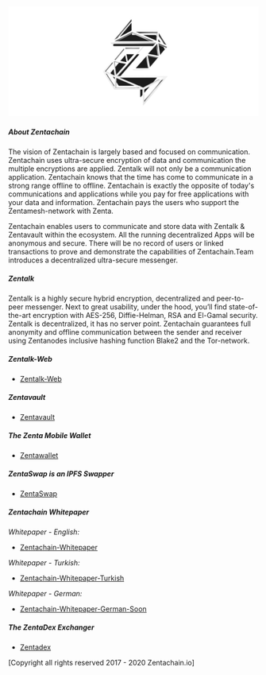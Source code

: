 ![Zentachain](Projectzentachain.png)

##### About Zentachain

The vision of  Zentachain is largely based and focused on communication. Zentachain uses ultra-secure encryption of data and communication the multiple encryptions are applied. Zentalk will not only be a communication application. Zentachain knows that the time has come to communicate in a strong range offline to offline. Zentachain is exactly the opposite of today's communications and applications while you pay for free applications with your data and information. Zentachain pays the users who support the Zentamesh-network with Zenta. 

Zentachain enables users to communicate and store data with Zentalk & Zentavault within the ecosystem. All the running decentralized Apps will be anonymous and secure. There will be no record of users or linked transactions to prove and demonstrate the capabilities of Zentachain.Team introduces a decentralized ultra-secure messenger.

##### Zentalk

Zentalk is a highly secure hybrid encryption, decentralized and peer-to-peer messenger. Next to great usability, under the hood, you’ll find state-of-the-art encryption with AES-256, Diffie-Helman, RSA and El-Gamal security. Zentalk is decentralized, it has no server point. Zentachain guarantees full anonymity and offline communication between the sender and receiver using Zentanodes inclusive hashing function Blake2 and the Tor-network. 

##### Zentalk-Web

* [Zentalk-Web](https://www.zentalk.chat)

##### Zentavault


* [Zentavault](https://github.com/ZentaChain/Zentavault)

##### The Zenta Mobile Wallet

* [Zentawallet](https://github.com/ZentaChain/Zentawallet)

##### ZentaSwap is an IPFS Swapper

 * [ZentaSwap](https://github.com/ZentaChain/ZentaSwap)

##### Zentachain Whitepaper

*Whitepaper - English:*

* [Zentachain-Whitepaper](https://zentachain.io/documents/Zentachain_Whitepaper.pdf)

*Whitepaper - Turkish:*

*  [Zentachain-Whitepaper-Turkish](https://zentachain.io/documents/ZentachainTurkishWhitepaper.pdf)

*Whitepaper - German:*

*  [Zentachain-Whitepaper-German-Soon]()

##### The ZentaDex Exchanger

* [Zentadex](https://github.com/ZentaChain/Zentadex)

[Copyright all rights reserved 2017 - 2020 Zentachain.io]
